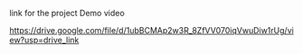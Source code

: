 link for the project Demo video

https://drive.google.com/file/d/1ubBCMAp2w3R_8ZfVV070iqVwuDiw1rUg/view?usp=drive_link
